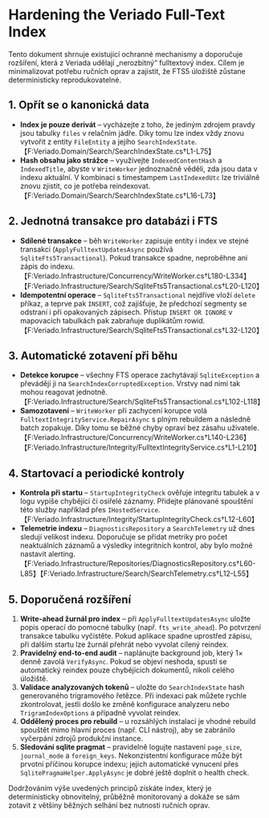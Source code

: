 # Hardening the Veriado Full-Text Index

Tento dokument shrnuje existující ochranné mechanismy a doporučuje rozšíření, která z Veriada udělají „nerozbitný“ fulltextový index. Cílem je minimalizovat potřebu ručních oprav a zajistit, že FTS5 úložiště zůstane deterministicky reprodukovatelné.

## 1. Opřít se o kanonická data

* **Index je pouze derivát** – vycházejte z toho, že jediným zdrojem pravdy jsou tabulky `files` v relačním jádře. Díky tomu lze index vždy znovu vytvořit z entity `FileEntity` a jejího `SearchIndexState`. 【F:Veriado.Domain/Search/SearchIndexState.cs†L1-L75】
* **Hash obsahu jako strážce** – využívejte `IndexedContentHash` a `IndexedTitle`, abyste v `WriteWorker` jednoznačně věděli, zda jsou data v indexu aktuální. V kombinaci s timestampem `LastIndexedUtc` lze triviálně znovu zjistit, co je potřeba reindexovat. 【F:Veriado.Domain/Search/SearchIndexState.cs†L16-L73】

## 2. Jednotná transakce pro databázi i FTS

* **Sdílené transakce** – běh `WriteWorker` zapisuje entity i index ve stejné transakci (`ApplyFulltextUpdatesAsync` používá `SqliteFts5Transactional`). Pokud transakce spadne, neproběhne ani zápis do indexu. 【F:Veriado.Infrastructure/Concurrency/WriteWorker.cs†L180-L334】【F:Veriado.Infrastructure/Search/SqliteFts5Transactional.cs†L20-L120】
* **Idempotentní operace** – `SqliteFts5Transactional` nejdříve vloží `delete` příkaz, a teprve pak `INSERT`, což zajišťuje, že předchozí segmenty se odstraní i při opakovaných zápisech. Přístup `INSERT OR IGNORE` v mapovacích tabulkách pak zabraňuje duplikátům rowid. 【F:Veriado.Infrastructure/Search/SqliteFts5Transactional.cs†L32-L120】

## 3. Automatické zotavení při běhu

* **Detekce korupce** – všechny FTS operace zachytávají `SqliteException` a převádějí ji na `SearchIndexCorruptedException`. Vrstvy nad nimi tak mohou reagovat jednotně. 【F:Veriado.Infrastructure/Search/SqliteFts5Transactional.cs†L102-L118】
* **Samozotavení** – `WriteWorker` při zachycení korupce volá `FulltextIntegrityService.RepairAsync` s plným rebuildem a následně batch zopakuje. Díky tomu se běžné chyby opraví bez zásahu uživatele. 【F:Veriado.Infrastructure/Concurrency/WriteWorker.cs†L140-L236】【F:Veriado.Infrastructure/Integrity/FulltextIntegrityService.cs†L1-L210】

## 4. Startovací a periodické kontroly

* **Kontrola při startu** – `StartupIntegrityCheck` ověřuje integritu tabulek a v logu vypíše chybějící či osiřelé záznamy. Přidejte plánované spouštění této služby například přes `IHostedService`. 【F:Veriado.Infrastructure/Integrity/StartupIntegrityCheck.cs†L12-L60】
* **Telemetrie indexu** – `DiagnosticsRepository` a `SearchTelemetry` už dnes sledují velikost indexu. Doporučuje se přidat metriky pro počet neaktuálních záznamů a výsledky integritních kontrol, aby bylo možné nastavit alerting. 【F:Veriado.Infrastructure/Repositories/DiagnosticsRepository.cs†L60-L85】【F:Veriado.Infrastructure/Search/SearchTelemetry.cs†L12-L55】

## 5. Doporučená rozšíření

1. **Write-ahead žurnál pro index** – při `ApplyFulltextUpdatesAsync` uložte popis operací do pomocné tabulky (např. `fts_write_ahead`). Po potvrzení transakce tabulku vyčistěte. Pokud aplikace spadne uprostřed zápisu, při dalším startu lze žurnál přehrát nebo vyvolat cílený reindex.
2. **Pravidelný end-to-end audit** – naplánujte background job, který 1× denně zavolá `VerifyAsync`. Pokud se objeví neshoda, spustí se automatický reindex pouze chybějících dokumentů, nikoli celého úložiště.
3. **Validace analyzovaných tokenů** – uložte do `SearchIndexState` hash generovaného trigramového řetězce. Při indexaci pak můžete rychle zkontrolovat, jestli došlo ke změně konfigurace analyzeru nebo `TrigramIndexOptions` a případně vyvolat reindex.
4. **Oddělený proces pro rebuild** – u rozsáhlých instalací je vhodné rebuild spouštět mimo hlavní proces (např. CLI nástroj), aby se zabránilo vyčerpání zdrojů produkční instance.
5. **Sledování sqlite pragmat** – pravidelně logujte nastavení `page_size`, `journal_mode` a `foreign_keys`. Nekonzistentní konfigurace může být prvotní příčinou korupce indexu; jejich automatické vynucení přes `SqlitePragmaHelper.ApplyAsync` je dobré ještě doplnit o health check.

Dodržováním výše uvedených principů získáte index, který je deterministicky obnovitelný, průběžně monitorovaný a dokáže se sám zotavit z většiny běžných selhání bez nutnosti ručních oprav.
